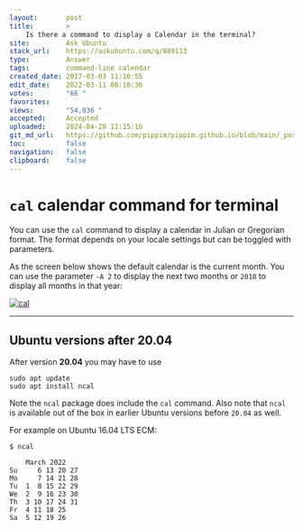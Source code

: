 ```yaml
---
layout:       post
title:        >
    Is there a command to display a Calendar in the terminal?
site:         Ask Ubuntu
stack_url:    https://askubuntu.com/q/889113
type:         Answer
tags:         command-line calendar
created_date: 2017-03-03 11:10:55
edit_date:    2022-03-11 00:10:36
votes:        "66 "
favorites:    
views:        "54,036 "
accepted:     Accepted
uploaded:     2024-04-28 11:15:16
git_md_url:   https://github.com/pippim/pippim.github.io/blob/main/_posts/2017/2017-03-03-Is-there-a-command-to-display-a-Calendar-in-the-terminal_.md
toc:          false
navigation:   false
clipboard:    false
---
```


# `cal` calendar command for terminal

You can use the `cal` command to display a calendar in Julian or Gregorian format. The format depends on your locale settings but can be toggled with parameters.

As the screen below shows the default calendar is the current month. You can use the parameter `-A 2` to display the next two months or `2018` to display all months in that year:

[![cal][1]][1]

---

## Ubuntu versions after 20.04

After version **20.04** you may have to use

``` shell
sudo apt update
sudo apt install ncal
```

Note the `ncal` package does include the `cal` command. Also note that `ncal` is available out of the box in earlier Ubuntu versions before `20.04` as well.

For example on Ubuntu 16.04 LTS ECM:

``` shell
$ ncal

    March 2022        
Su     6 13 20 27   
Mo     7 14 21 28   
Tu  1  8 15 22 29   
We  2  9 16 23 30   
Th  3 10 17 24 31   
Fr  4 11 18 25      
Sa  5 12 19 26      
```

  [1]: https://i.stack.imgur.com/Xhe3s.png
